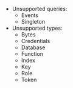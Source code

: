 - Unsupported queries:
  - Events
  - Singleton
- Unsupported types:
  - Bytes
  - Credentials
  - Database
  - Function
  - Index
  - Key
  - Role
  - Token

